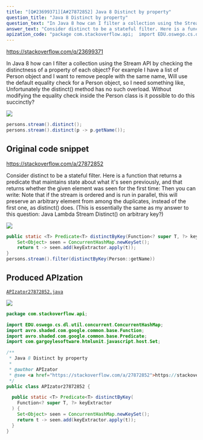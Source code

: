 ```yaml
---
title: "[Q#23699371][A#27872852] Java 8 Distinct by property"
question_title: "Java 8 Distinct by property"
question_text: "In Java 8 how can I filter a collection using the Stream API by checking the distinctness of a property of each object? For example I have a list of Person object and I want to remove people with the same name, Will use the default equality check for a Person object, so I need something like, Unfortunately the distinct() method has no such overload. Without modifying the equality check inside the Person class is it possible to do this succinctly?"
answer_text: "Consider distinct to be a stateful filter. Here is a function that returns a predicate that maintains state about what it's seen previously, and that returns whether the given element was seen for the first time: Then you can write: Note that if the stream is ordered and is run in parallel, this will preserve an arbitrary element from among the duplicates, instead of the first one, as distinct() does. (This is essentially the same as my answer to this question: Java Lambda Stream Distinct() on arbitrary key?)"
apization_code: "package com.stackoverflow.api;  import EDU.oswego.cs.dl.util.concurrent.ConcurrentHashMap; import avro.shaded.com.google.common.base.Function; import avro.shaded.com.google.common.base.Predicate; import com.gargoylesoftware.htmlunit.javascript.host.Set;  /**  * Java 8 Distinct by property  *  * @author APIzator  * @see <a href=\"https://stackoverflow.com/a/27872852\">https://stackoverflow.com/a/27872852</a>  */ public class APIzator27872852 {    public static <T> Predicate<T> distinctByKey(     Function<? super T, ?> keyExtractor   ) {     Set<Object> seen = ConcurrentHashMap.newKeySet();     return t -> seen.add(keyExtractor.apply(t));   } }"
---
```


https://stackoverflow.com/q/23699371

In Java 8 how can I filter a collection using the Stream API by checking the distinctness of a property of each object?
For example I have a list of Person object and I want to remove people with the same name,
Will use the default equality check for a Person object, so I need something like,
Unfortunately the distinct() method has no such overload. Without modifying the equality check inside the Person class is it possible to do this succinctly?


<div class="code-logo"><img src="/stackoverflow.png" /></div>

```java
persons.stream().distinct();
persons.stream().distinct(p -> p.getName());
```


## Original code snippet

https://stackoverflow.com/a/27872852

Consider distinct to be a stateful filter. Here is a function that returns a predicate that maintains state about what it&#x27;s seen previously, and that returns whether the given element was seen for the first time:
Then you can write:
Note that if the stream is ordered and is run in parallel, this will preserve an arbitrary element from among the duplicates, instead of the first one, as distinct() does.
(This is essentially the same as my answer to this question: Java Lambda Stream Distinct() on arbitrary key?)

<div class="code-logo"><img src="/stackoverflow.png" /></div>

```java
public static <T> Predicate<T> distinctByKey(Function<? super T, ?> keyExtractor) {
    Set<Object> seen = ConcurrentHashMap.newKeySet();
    return t -> seen.add(keyExtractor.apply(t));
}
persons.stream().filter(distinctByKey(Person::getName))
```

## Produced APIzation

[`APIzator27872852.java`](https://github.com/pasqualesalza/apization-temp-data/raw/master/search/APIzator27872852.java)

<div class="code-logo"><img src="/apizator.png" /></div>

```java
package com.stackoverflow.api;

import EDU.oswego.cs.dl.util.concurrent.ConcurrentHashMap;
import avro.shaded.com.google.common.base.Function;
import avro.shaded.com.google.common.base.Predicate;
import com.gargoylesoftware.htmlunit.javascript.host.Set;

/**
 * Java 8 Distinct by property
 *
 * @author APIzator
 * @see <a href="https://stackoverflow.com/a/27872852">https://stackoverflow.com/a/27872852</a>
 */
public class APIzator27872852 {

  public static <T> Predicate<T> distinctByKey(
    Function<? super T, ?> keyExtractor
  ) {
    Set<Object> seen = ConcurrentHashMap.newKeySet();
    return t -> seen.add(keyExtractor.apply(t));
  }
}

```